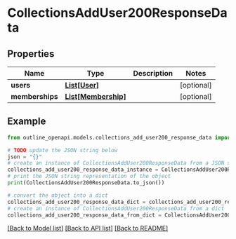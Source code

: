 # CollectionsAddUser200ResponseData


## Properties

Name | Type | Description | Notes
------------ | ------------- | ------------- | -------------
**users** | [**List[User]**](User.md) |  | [optional] 
**memberships** | [**List[Membership]**](Membership.md) |  | [optional] 

## Example

```python
from outline_openapi.models.collections_add_user200_response_data import CollectionsAddUser200ResponseData

# TODO update the JSON string below
json = "{}"
# create an instance of CollectionsAddUser200ResponseData from a JSON string
collections_add_user200_response_data_instance = CollectionsAddUser200ResponseData.from_json(json)
# print the JSON string representation of the object
print(CollectionsAddUser200ResponseData.to_json())

# convert the object into a dict
collections_add_user200_response_data_dict = collections_add_user200_response_data_instance.to_dict()
# create an instance of CollectionsAddUser200ResponseData from a dict
collections_add_user200_response_data_from_dict = CollectionsAddUser200ResponseData.from_dict(collections_add_user200_response_data_dict)
```
[[Back to Model list]](../README.md#documentation-for-models) [[Back to API list]](../README.md#documentation-for-api-endpoints) [[Back to README]](../README.md)


